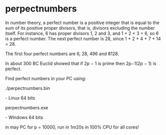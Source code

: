 # perpectnumbers

In number theory, a perfect number is a positive integer that is equal to the sum of its positive proper divisors, that is, divisors excluding the number itself. For instance, 6 has proper divisors 1, 2 and 3, and 1 + 2 + 3 = 6, so 6 is a perfect number. The next perfect number is 28, since 1 + 2 + 4 + 7 + 14 = 28.

The first four perfect numbers are 6, 28, 496 and 8128.

In about 300 BC Euclid showed that if 2p − 1 is prime then 2p−1(2p − 1) is perfect. 


Find perfect numbers in your PC using:

./perpectnumbers.bin <p> - Linux 64 bits

perpectnumbers.exe <p> - Windows 64 bits

in may PC for p = 10000, run in 1m20s in 100% CPU for all cores!
